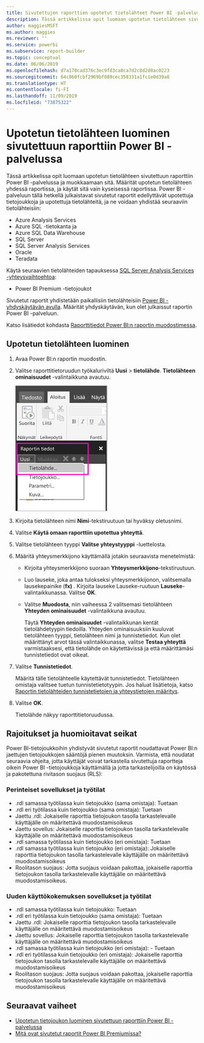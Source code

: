 ```yaml
---
title: Sivutettujen raporttien upotetut tietolähteet Power BI -palvelussa
description: Tässä artikkelissa opit luomaan upotetun tietolähteen sivutettuun raporttiin Power BI -palvelussa ja muokkaamaan sitä.
author: maggiesMSFT
ms.author: maggies
ms.reviewer: ''
ms.service: powerbi
ms.subservice: report-builder
ms.topic: conceptual
ms.date: 06/06/2019
ms.openlocfilehash: d7a170cad376c3ec9fd3ca8ca7d2c8d2d8ac0223
ms.sourcegitcommit: 64c860fcbf2969bf089cec358331a1fc1e0d39a8
ms.translationtype: HT
ms.contentlocale: fi-FI
ms.lasthandoff: 11/09/2019
ms.locfileid: "73875322"
---
```

# <a name="create-an-embedded-data-source-for-paginated-reports-in-the-power-bi-service"></a>Upotetun tietolähteen luominen sivutettuun raporttiin Power BI -palvelussa

Tässä artikkelissa opit luomaan upotetun tietolähteen sivutettuun raporttiin Power BI -palvelussa ja muokkaamaan sitä. Määrität upotetun tietolähteen yhdessä raportissa, ja käytät sitä vain kyseisessä raportissa. Power BI -palveluun tällä hetkellä julkaistavat sivutetut raportit edellyttävät upotettuja tietojoukkoja ja upotettuja tietolähteitä, ja ne voidaan yhdistää seuraaviin tietolähteisiin:

- Azure Analysis Services
- Azure SQL -tietokanta ja 
- Azure SQL Data Warehouse
- SQL Server
- SQL Server Analysis Services
- Oracle 
- Teradata 

Käytä seuraavien tietolähteiden tapauksessa [SQL Server Analysis Services -yhteysvaihtoehtoa](service-premium-connect-tools.md):

- Power BI Premium -tietojoukot

Sivutetut raportit yhdistetään paikallisiin tietolähteisiin [Power BI -yhdyskäytävän avulla](service-gateway-onprem.md). Määrität yhdyskäytävän, kun olet julkaissut raportin Power BI -palveluun.

Katso lisätiedot kohdasta [Raporttitiedot Power BI:n raportin muodostimessa](report-builder-data.md).

## <a name="create-an-embedded-data-source"></a>Upotetun tietolähteen luominen
  
1. Avaa Power BI:n raportin muodostin.

1. Valitse raporttitietoruudun työkaluriviltä **Uusi** > **tietolähde**. **Tietolähteen ominaisuudet** -valintaikkuna avautuu.

    ![Uusi tietolähde](media/paginated-reports-embedded-data-source/power-bi-paginated-new-data-source.png)
  
2.  Kirjoita tietolähteen nimi **Nimi**-tekstiruutuun tai hyväksy oletusnimi.  
  
3.  Valitse **Käytä omaan raporttiin upotettua yhteyttä**.  
  
1.  Valitse tietolähteen tyyppi **Valitse yhteystyyppi** -luettelosta. 

1.  Määritä yhteysmerkkijono käyttämällä jotakin seuraavista menetelmistä:  
  
    -   Kirjoita yhteysmerkkijono suoraan **Yhteysmerkkijono**-tekstiruutuun. 
  
    -   Luo lauseke, joka antaa tulokseksi yhteysmerkkijonon, valitsemalla lausekepainike (**fx)** . Kirjoita lauseke Lauseke-ruutuun **Lauseke**-valintaikkunassa. Valitse **OK**. 
  
    -   Valitse **Muodosta**, niin vaiheessa 2 valitsemasi tietolähteen **Yhteyden ominaisuudet** -valintaikkuna avautuu.  
  
        Täytä **Yhteyden ominaisuudet** -valintaikkunan kentät tietolähdetyypin tiedoilla. Yhteyden ominaisuuksiin kuuluvat tietolähteen tyyppi, tietolähteen nimi ja tunnistetiedot. Kun olet määrittänyt arvot tässä valintaikkunassa, valitse **Testaa yhteyttä** varmistaaksesi, että tietolähde on käytettävissä ja että määrittämäsi tunnistetiedot ovat oikeat.  
  
4.  Valitse **Tunnistetiedot**.  
  
     Määritä tälle tietolähteelle käytettävät tunnistetiedot. Tietolähteen omistaja valitsee tuetun tunnistetietotyypin. Jos haluat lisätietoja, katso [Raportin tietolähteiden tunnistetietojen ja yhteystietojen määritys](https://docs.microsoft.com/sql/reporting-services/report-data/specify-credential-and-connection-information-for-report-data-sources).
  
5.  Valitse **OK**.  
  
     Tietolähde näkyy raporttitietoruudussa.  
     
## <a name="limitations-and-considerations"></a>Rajoitukset ja huomioitavat seikat

Power BI-tietojoukkoihin yhdistyvät sivutetut raportit noudattavat Power BI:n jaettujen tietojoukkojen sääntöjä pienen muutoksin.  Varmista, että noudatat seuraavia ohjeita, jotta käyttäjät voivat tarkastella sivutettuja raportteja oikein Power BI -tietojoukkoja käyttämällä ja jotta tarkastelijoilla on käytössä ja pakotettuna rivitason suojaus (RLS):

### <a name="classic-apps-and-workspaces"></a>Perinteiset sovellukset ja työtilat

- .rdl samassa työtilassa kuin tietojoukko (sama omistaja): Tuetaan
- .rdl eri työtilassa kuin tietojoukko (sama omistaja): Tuetaan
- Jaettu .rdl: Jokaiselle raporttia tietojoukon tasolla tarkastelevalle käyttäjälle on määritettävä muodostamisoikeus
- Jaettu sovellus: Jokaiselle raporttia tietojoukon tasolla tarkastelevalle käyttäjälle on määritettävä muodostamisoikeus
- .rdl samassa työtilassa kuin tietojoukko (eri omistaja): Tuetaan
- .rdl samassa työtilassa kuin tietojoukko (eri omistaja): Jokaiselle raporttia tietojoukon tasolla tarkastelevalle käyttäjälle on määritettävä muodostamisoikeus
- Roolitason suojaus: Jotta suojaus voidaan pakottaa, jokaiselle raporttia tietojoukon tasolla tarkastelevalle käyttäjälle on määritettävä muodostamisoikeus.

### <a name="new-experience-apps-and-workspaces"></a>Uuden käyttökokemuksen sovellukset ja työtilat

- .rdl samassa työtilassa kuin tietojoukko: Tuetaan
- .rdl eri työtilassa kuin tietojoukko (sama omistaja): Tuetaan
- Jaettu .rdl: Jokaiselle raporttia tietojoukon tasolla tarkastelevalle käyttäjälle on määritettävä muodostamisoikeus
- Jaettu sovellus: Jokaiselle raporttia tietojoukon tasolla tarkastelevalle käyttäjälle on määritettävä muodostamisoikeus
- .rdl samassa työtilassa kuin tietojoukko (eri omistaja): - Tuetaan
- .rdl eri työtilassa kuin tietojoukko (eri omistaja): Jokaiselle raporttia tietojoukon tasolla tarkastelevalle käyttäjälle on määritettävä muodostamisoikeus
- Roolitason suojaus: Jotta suojaus voidaan pakottaa, jokaiselle raporttia tietojoukon tasolla tarkastelevalle käyttäjälle on määritettävä muodostamisoikeus

## <a name="next-steps"></a>Seuraavat vaiheet

- [Upotetun tietojoukon luominen sivutettuun raporttiin Power BI -palvelussa](paginated-reports-create-embedded-dataset.md)
- [Mitä ovat sivutetut raportit Power BI Premiumissa?](paginated-reports-report-builder-power-bi.md)
